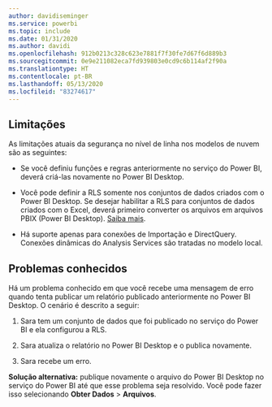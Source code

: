 ```yaml
---
author: davidiseminger
ms.service: powerbi
ms.topic: include
ms.date: 01/31/2020
ms.author: davidi
ms.openlocfilehash: 912b0213c328c623e7881f7f30fe7d67f6d889b3
ms.sourcegitcommit: 0e9e211082eca7fd939803e0cd9c6b114af2f90a
ms.translationtype: HT
ms.contentlocale: pt-BR
ms.lasthandoff: 05/13/2020
ms.locfileid: "83274617"
---
```

## <a name="limitations"></a>Limitações

As limitações atuais da segurança no nível de linha nos modelos de nuvem são as seguintes:

* Se você definiu funções e regras anteriormente no serviço do Power BI, deverá criá-las novamente no Power BI Desktop.

* Você pode definir a RLS somente nos conjuntos de dados criados com o Power BI Desktop. Se desejar habilitar a RLS para conjuntos de dados criados com o Excel, deverá primeiro converter os arquivos em arquivos PBIX (Power BI Desktop). [Saiba mais](../connect-data/desktop-import-excel-workbooks.md).

* Há suporte apenas para conexões de Importação e DirectQuery. Conexões dinâmicas do Analysis Services são tratadas no modelo local.

## <a name="known-issues"></a>Problemas conhecidos

Há um problema conhecido em que você recebe uma mensagem de erro quando tenta publicar um relatório publicado anteriormente no Power BI Desktop. O cenário é descrito a seguir:

1. Sara tem um conjunto de dados que foi publicado no serviço do Power BI e ela configurou a RLS.

1. Sara atualiza o relatório no Power BI Desktop e o publica novamente.

1. Sara recebe um erro.

**Solução alternativa:** publique novamente o arquivo do Power BI Desktop no serviço do Power BI até que esse problema seja resolvido. Você pode fazer isso selecionando **Obter Dados** > **Arquivos**.

